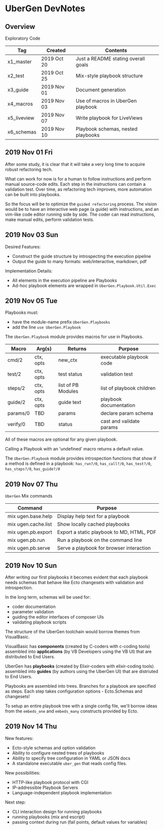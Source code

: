 # UberGen DevNotes

## Overview

Exploratory Code  

| Tag         | Created     | Contents                            |
|-------------|-------------|-------------------------------------|
| x1_master   | 2019 Oct 20 | Just a README stating overall goals |
| x2_test     | 2019 Oct 25 | Mix-style playbook structure        |
| x3_guide    | 2019 Nov 01 | Document generation                 |
| x4_macros   | 2019 Nov 03 | Use of macros in UberGen playbook   |
| x5_liveview | 2019 Nov 07 | Write playbook for LiveViews        |
| x6_schemas  | 2019 Nov 10 | Playbook schemas, nested playbooks  |

## 2019 Nov 01 Fri

After some study, it is clear that it will take a very long time to acquire
robust refactoring tech.

What can work for now is for a human to follow instructions and perform manual
source-code edits.  Each step in the instructions can contain a validation
test.  Over time, as refactoring tech improves, more automation can be built
into playbooks.

So the focus will be to optimize the `guided refactoring` process.  The vision
would be to have an interactive web page (a guide) with instructions, and an
vim-like code editor running side by side.  The coder can read instructions,
make manual edits, perform validation tests. 

## 2019 Nov 03 Sun

Desired Features:

- Construct the guide structure by introspecting the execution pipeline
- Output the guide to many formats: web/interactive, markdown, pdf

Implementation Details:

- All elements in the execution pipeline are Playbooks
- Ad-hoc playbook elements are wrapped in `UberGen.Playbook.Util.Exec`

## 2019 Nov 05 Tue

Playbooks must:
- have the module-name prefix `UberGen.Playbooks`
- add the line `use UberGen.Playbook`

The `UberGen.Playbook` module provides macros for use in Playbooks.

| Macro    | Arg(s)    | Returns            | Purpose                   |
|----------|-----------|--------------------|---------------------------|
| cmd/2    | ctx, opts | new_ctx            | executable playbook code  |
| test/2   | ctx, opts | test status        | validation test           |
| steps/2  | ctx, opts | list of PB Modules | list of playbook children |
| guide/2  | ctx, opts | guide text         | playbook documentation    |
| params/0 | TBD       | params             | declare param schema      |
| verify/0 | TBD       | status             | cast and validate params  |

All of these macros are optional for any given playbook.

Calling a Playbook with an 'undefined' macro returns a default value.

The `UberGen.Playbook` module provides introspection functions that show if a
method is defined in a playbook: `has_run?/0`, `has_call?/0`, `has_test?/0`,
`has_steps?/0`, `has_guide?/0`

## 2019 Nov 07 Thu

`UberGen` Mix commands

| Command             | Purpose                                   |
|---------------------|-------------------------------------------|
| mix ugen.base.help  | Display help text for a playbook          |
| mix ugen.cache.list | Show locally cached playbooks             |
| mix ugen.pb.export  | Export a static playbook to MD, HTML, PDF |
| mix ugen.pb.run     | Run a playbook on the command line        |
| mix ugen.pb.serve   | Serve a playbook for browser interaction  |

## 2019 Nov 10 Sun

After writing our first playbooks it becomes evident that each playbook needs
schemas that behave like Ecto changesets with validation and introspection.

In the long term, schemas will be used for:
- coder documentation
- parameter validation
- guiding the editor interfaces of composer UIs
- validating playbook scripts

The structure of the UberGen toolchain would borrow themes from VisualBasic.

VisualBasic has **components** (created by C-coders with c-coding tools)
assembled into **applications** (by VB Developers using the VB UI) that are
distributed to End Users.

UberGen has **playbooks** (created by Elixir-coders with elixir-coding tools)
assembled into **guides** (by authors using the UberGen UI) that are distriuted
to End Users.

Playbooks are assembled into trees.  Branches for a playbook are specified as
steps.  Each step takes configuration options - Ecto.Schemas and changesets!

To setup an entire playbook tree with a single config file, we'll borrow ideas
from the `embeds_one` and `embeds_many` constructs provided by Ecto.

## 2019 Nov 14 Thu

New features:
- Ecto-style schemas and option validation
- Ability to configure nested trees of playbooks
- Ability to specify tree configuration in YAML or JSON docs
- A standalone executable `uber_gen` that reads config files.

New possibilities:
- HTTP-like playbook protocol with CGI 
- IP-addressible Playbook Servers
- Language-independent playbook implementation

Next step:
- CLI interaction design for running playbooks
- running playbooks (mix and escript)
- passing context during run (fail points, default values for variables)

